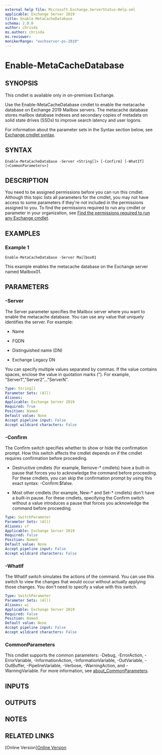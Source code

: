 ```yaml
---
external help file: Microsoft.Exchange.ServerStatus-Help.xml
applicable: Exchange Server 2019
title: Enable-MetaCacheDatabase
schema: 2.0.0
author: chrisda
ms.author: chrisda
ms.reviewer:
monikerRange: "exchserver-ps-2019"
---
```


# Enable-MetaCacheDatabase

## SYNOPSIS
This cmdlet is available only in on-premises Exchange.

Use the Enable-MetaCacheDatabase cmdlet to enable the metacache database on Exchange 2019 Mailbox servers. The metacache database stores mailbox database indexes and secondary copies of metadata on solid state drives (SSDs) to improve search latency and user logons.

For information about the parameter sets in the Syntax section below, see [Exchange cmdlet syntax](https://docs.microsoft.com/powershell/exchange/exchange-server/exchange-cmdlet-syntax).

## SYNTAX

```
Enable-MetaCacheDatabase -Server <String[]> [-Confirm] [-WhatIf] [<CommonParameters>]
```

## DESCRIPTION
You need to be assigned permissions before you can run this cmdlet. Although this topic lists all parameters for the cmdlet, you may not have access to some parameters if they're not included in the permissions assigned to you. To find the permissions required to run any cmdlet or parameter in your organization, see [Find the permissions required to run any Exchange cmdlet](https://docs.microsoft.com/powershell/exchange/exchange-server/find-exchange-cmdlet-permissions).

## EXAMPLES

### Example 1
```
Enable-MetaCacheDatabase -Server Mailbox01
```

This example enables the metacache database on the Exchange server named Mailbox01.

## PARAMETERS

### -Server
The Server parameter specifies the Mailbox server where you want to enable the metacache database. You can use any value that uniquely identifies the server. For example:

- Name

- FQDN

- Distinguished name (DN)

- Exchange Legacy DN

You can specify multiple values separated by commas. If the value contains spaces, enclose the value in quotation marks ("). For example, "Server1","Server2"..."ServerN".

```yaml
Type: String[]
Parameter Sets: (All)
Aliases:
Applicable: Exchange Server 2019
Required: True
Position: Named
Default value: None
Accept pipeline input: False
Accept wildcard characters: False
```

### -Confirm
The Confirm switch specifies whether to show or hide the confirmation prompt. How this switch affects the cmdlet depends on if the cmdlet requires confirmation before proceeding.

- Destructive cmdlets (for example, Remove-\* cmdlets) have a built-in pause that forces you to acknowledge the command before proceeding. For these cmdlets, you can skip the confirmation prompt by using this exact syntax: -Confirm:$false.

- Most other cmdlets (for example, New-\* and Set-\* cmdlets) don't have a built-in pause. For these cmdlets, specifying the Confirm switch without a value introduces a pause that forces you acknowledge the command before proceeding.

```yaml
Type: SwitchParameter
Parameter Sets: (All)
Aliases: cf
Applicable: Exchange Server 2019
Required: False
Position: Named
Default value: None
Accept pipeline input: False
Accept wildcard characters: False
```

### -WhatIf
The WhatIf switch simulates the actions of the command. You can use this switch to view the changes that would occur without actually applying those changes. You don't need to specify a value with this switch.

```yaml
Type: SwitchParameter
Parameter Sets: (All)
Aliases: wi
Applicable: Exchange Server 2019
Required: False
Position: Named
Default value: None
Accept pipeline input: False
Accept wildcard characters: False
```

### CommonParameters
This cmdlet supports the common parameters: -Debug, -ErrorAction, -ErrorVariable, -InformationAction, -InformationVariable, -OutVariable, -OutBuffer, -PipelineVariable, -Verbose, -WarningAction, and -WarningVariable. For more information, see [about_CommonParameters](https://go.microsoft.com/fwlink/p/?LinkID=113216).

## INPUTS

###  

## OUTPUTS

###  

## NOTES

## RELATED LINKS

[Online Version][Online Version](https://docs.microsoft.com/powershell/module/exchange/mailbox-databases-and-servers/enable-metacachedatabase)
